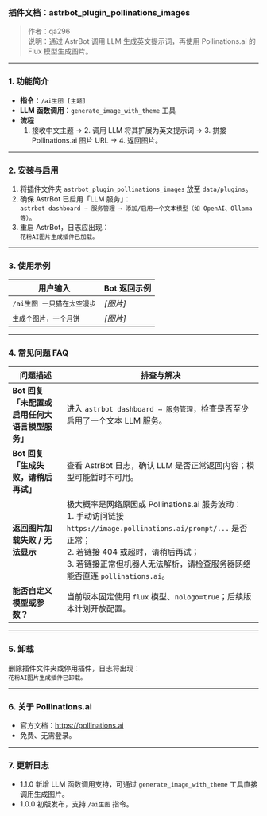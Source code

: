 ### 插件文档：astrbot_plugin_pollinations_images  
> 作者：qa296  
> 说明：通过 AstrBot 调用 LLM 生成英文提示词，再使用 Pollinations.ai 的 Flux 模型生成图片。

---

### 1. 功能简介
- **指令**：`/ai生图 [主题]`
- **LLM 函数调用**：`generate_image_with_theme` 工具
- **流程**
  1. 接收中文主题 → 2. 调用 LLM 将其扩展为英文提示词 → 3. 拼接 Pollinations.ai 图片 URL → 4. 返回图片。

---

### 2. 安装与启用
1. 将插件文件夹 `astrbot_plugin_pollinations_images` 放至 `data/plugins`。
2. 确保 AstrBot 已启用「LLM 服务」：  
   `astrbot dashboard → 服务管理 → 添加/启用一个文本模型（如 OpenAI、Ollama 等）`。
3. 重启 AstrBot，日志应出现：  
   `花粉AI图片生成插件已加载。`

---

### 3. 使用示例
| 用户输入                      | Bot 返回示例                                                                 |
|-----------------------------|------------------------------------------------------------------------------|
| `/ai生图 一只猫在太空漫步`     | *[图片]*  |
| `生成个图片，一个月饼`     | *[图片]*  |
---

### 4. 常见问题 FAQ

| 问题描述 | 排查与解决 |
|---|---|
| **Bot 回复「未配置或启用任何大语言模型服务」** | 进入 `astrbot dashboard → 服务管理`，检查是否至少启用了一个文本 LLM 服务。 |
| **Bot 回复「生成失败，请稍后再试」** | 查看 AstrBot 日志，确认 LLM 是否正常返回内容；模型可能暂时不可用。 |
| **返回图片加载失败 / 无法显示** | 极大概率是网络原因或 Pollinations.ai 服务波动：<br>1. 手动访问链接 `https://image.pollinations.ai/prompt/...` 是否正常；<br>2. 若链接 404 或超时，请稍后再试；<br>3. 若链接正常但机器人无法解析，请检查服务器网络能否直连 `pollinations.ai`。 |
| **能否自定义模型或参数？** | 当前版本固定使用 `flux` 模型、`nologo=true`；后续版本计划开放配置。 |

---

### 5. 卸载
删除插件文件夹或停用插件，日志将出现：  
`花粉AI图片生成插件已卸载。`

---

### 6. 关于 Pollinations.ai
- 官方文档：https://pollinations.ai  
- 免费、无需登录。

---

### 7. 更新日志
- 1.1.0  新增 LLM 函数调用支持，可通过 `generate_image_with_theme` 工具直接调用生成图片。
- 1.0.0  初版发布，支持 `/ai生图` 指令。
